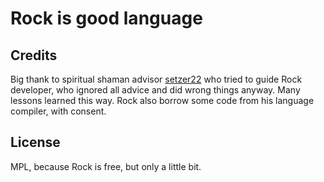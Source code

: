 # Rock is good language


## Credits

Big thank to spiritual shaman advisor
[setzer22](https://github.com/setzer22) who tried to guide Rock developer,
who ignored all advice and did wrong things anyway. Many lessons learned
this way. Rock also borrow some code from his language compiler, with consent.

## License

MPL, because Rock is free, but only a little bit.
